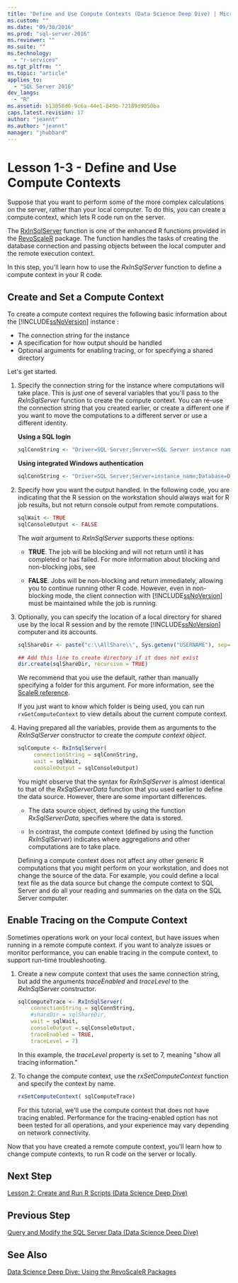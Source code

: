 ```yaml
---
title: "Define and Use Compute Contexts (Data Science Deep Dive) | Microsoft Docs"
ms.custom: ""
ms.date: "09/30/2016"
ms.prod: "sql-server-2016"
ms.reviewer: ""
ms.suite: ""
ms.technology: 
  - "r-services"
ms.tgt_pltfrm: ""
ms.topic: "article"
applies_to: 
  - "SQL Server 2016"
dev_langs: 
  - "R"
ms.assetid: b13058d0-9c6a-44e1-849b-72189d9050ba
caps.latest.revision: 17
author: "jeannt"
ms.author: "jeannt"
manager: "jhubbard"
---
```

# Lesson 1-3 - Define and Use Compute Contexts
Suppose that you want to perform some of the more complex calculations on the server, rather than your local computer. To do this, you can create a compute context, which  lets R code run on the server.  
  
The [RxInSqlServer](https://msdn.microsoft.com/microsoft-r/scaler/rxinsqlserver) function is one of the enhanced R functions provided in the [RevoScaleR](https://msdn.microsoft.com/microsoft-r/scaler/scaler) package. The function handles the tasks of creating the database connection and passing objects between the local computer and the remote execution context.  
  
In this step, you'll learn how to use the *RxInSqlServer* function to define a compute context in your R code.  


  
## Create and Set a Compute Context  
To create a compute context requires the following basic information about the [!INCLUDE[ssNoVersion](../../includes/ssnoversion-md.md)] instance :  
  
-   The connection string for the instance  
-   A specification for how output should be handled  
-   Optional arguments for enabling tracing, or for specifying a shared directory


 Let's get started.

1.  Specify the connection string for the instance where computations will take place.  This is just one of several variables that you'll pass to the *RxInSqlServer* function to create the compute context. You can re-use the connection string that you created earlier, or create a different one if you want to move the computations to a different server or use a different identity.

    **Using a SQL login**

      ```R
      sqlConnString <- "Driver=SQL Server;Server=<SQL Server instance name>; Database=<database name>;Uid=<SQL user name>;Pwd=<password>" 
      ```

    **Using integrated Windows authentication**

      ```R
      sqlConnString <- "Driver=SQL Server;Server=instance_name;Database=DeepDive;Trusted_Connection=True"" 
      ```
2.  Specify how you want the output handled. In the following code, you are indicating that the R session on the workstation should always wait for R job results, but not return console output from remote computations.  
  
    ```R  
    sqlWait <- TRUE   
    sqlConsoleOutput <- FALSE   
    ```  
  
    The *wait* argument to *RxInSqlServer* supports these options:  
  
    -   **TRUE**. The job will be blocking and will not return until it has completed or has failed.  For more information about blocking and non-blocking jobs, see 
  
    -   **FALSE**. Jobs will be non-blocking and return immediately, allowing you to continue running other R code. However, even in non-blocking mode, the client connection with [!INCLUDE[ssNoVersion](../../includes/ssnoversion-md.md)] must be maintained while the job is running.  

3. Optionally, you can specify the location of a local directory for shared use by the local R session and by the remote  [!INCLUDE[ssNoVersion](../../includes/ssnoversion-md.md)] computer and its accounts.
    
    ```R  
    sqlShareDir <- paste("c:\\AllShare\\", Sys.getenv("USERNAME"), sep="")   
    
    ## Add this line to create directory if it does not exist
    dir.create(sqlShareDir, recursive = TRUE) 
    ```  
    We recommend that you use the default, rather than manually specifying a folder for this argument. For more information, see the [ScaleR reference](https://msdn.microsoft.com/microsoft-r/scaler/rxinsqlserver).
    
    If you just want to know which folder is being used, you can run `rxGetComputeContext` to view details about the current compute context. 
  

4.  Having prepared all the variables, provide them as arguments to the *RxInSqlServer* constructor to create the *compute context object*.  
  
    ```R  
    sqlCompute <- RxInSqlServer(  
         connectionString = sqlConnString,             
         wait = sqlWait,   
         consoleOutput = sqlConsoleOutput)  
    ```  
  
    You might observe that the syntax for *RxInSqlServer* is almost identical to that of the *RxSqlServerData* function that you used earlier to define the data source. However, there are some important differences.  
  
    -   The data source object, defined by using the function *RxSqlServerData*, specifies where the data is stored.  
  
    -   In contrast, the compute context (defined by using the function *RxInSqlServer*) indicates where aggregations and other computations are to take place.  
  
    Defining a compute context does not affect any other generic R computations that you might perform on your workstation, and does not change the source of the data. For example, you could define a local text file as the data source but change the compute context to SQL Server and do all your reading and summaries on the data on the SQL Server computer. 
  
## Enable Tracing on the Compute Context
  
Sometimes operations work on your local context, but have issues when running in a remote compute context. if you want to analyze issues or monitor performance, you can enable tracing in the compute context, to support run-time troubleshooting.  
  
1. Create a new compute context that uses the same connection string, but add  the arguments *traceEnabled* and *traceLevel* to the *RxInSqlServer* constructor.  
  
    ```R  
    sqlComputeTrace <- RxInSqlServer(   
        connectionString = sqlConnString,        
        #shareDir = sqlShareDir,  
        wait = sqlWait,   
        consoleOutput = sqlConsoleOutput,       
        traceEnabled = TRUE,
        traceLevel = 7)  
    ```  
  
    In this example, the *traceLevel* property is set to 7, meaning "show all tracing information."  

2. To change the compute context, use the *rxSetComputeContext* function and specify the context by name.

    ```R  
    rxSetComputeContext( sqlComputeTrace)
    ```

    For this tutorial, we'll use the compute context that does not have tracing enabled. Performance for the tracing-enabled option has not been tested for all operations, and your experience may vary depending on network connectivity.  
  
Now that you have created a remote compute context, you'll learn how to change compute contexts, to run R code on the server or locally.  
  
## Next Step  
[Lesson 2: Create and Run R Scripts &#40;Data Science Deep Dive&#41;](../../advanced-analytics/r-services/lesson-2-create-and-run-r-scripts-data-science-deep-dive.md)  
  
## Previous Step  
[Query and Modify the SQL Server Data &#40;Data Science Deep Dive&#41;](../../advanced-analytics/r-services/lesson-1-2-query-and-modify-the-sql-server-data.md)  
  
## See Also  
[Data Science Deep Dive: Using the RevoScaleR Packages](../../advanced-analytics/r-services/data-science-deep-dive-using-the-revoscaler-packages.md)  
  
  
  

